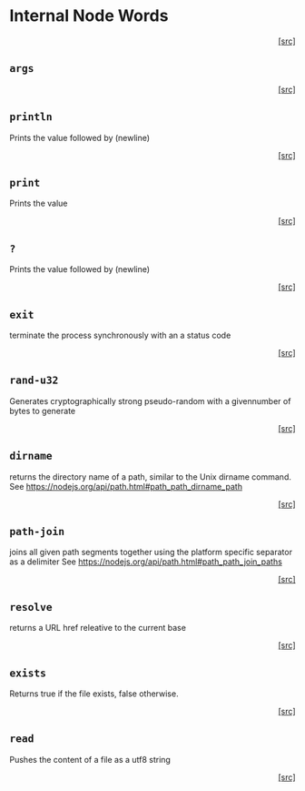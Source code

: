 # Internal Node Words
<div style="text-align: right"><a href="https:/github.com/Hypercubed/f-flat_node/blob/master/src/core/node.ts#L52">[src]</a></div>

## `args`
<div style="text-align: right"><a href="https:/github.com/Hypercubed/f-flat_node/blob/master/src/core/node.ts#L57">[src]</a></div>

## `println`

Prints the value followed by (newline)

<div style="text-align: right"><a href="https:/github.com/Hypercubed/f-flat_node/blob/master/src/core/node.ts#L65">[src]</a></div>

## `print`

Prints the value

<div style="text-align: right"><a href="https:/github.com/Hypercubed/f-flat_node/blob/master/src/core/node.ts#L81">[src]</a></div>

## `?`

Prints the value followed by (newline)

<div style="text-align: right"><a href="https:/github.com/Hypercubed/f-flat_node/blob/master/src/core/node.ts#L97">[src]</a></div>

## `exit`

terminate the process synchronously with an a status code

<div style="text-align: right"><a href="https:/github.com/Hypercubed/f-flat_node/blob/master/src/core/node.ts#L113">[src]</a></div>

## `rand-u32`

Generates cryptographically strong pseudo-random with a givennumber of bytes to generate

<div style="text-align: right"><a href="https:/github.com/Hypercubed/f-flat_node/blob/master/src/core/node.ts#L123">[src]</a></div>

## `dirname`

returns the directory name of a path, similar to the Unix dirname command.
See https://nodejs.org/api/path.html#path_path_dirname_path

<div style="text-align: right"><a href="https:/github.com/Hypercubed/f-flat_node/blob/master/src/core/node.ts#L132">[src]</a></div>

## `path-join`

joins all given path segments together using the platform specific separator as a delimiter
See https://nodejs.org/api/path.html#path_path_join_paths

<div style="text-align: right"><a href="https:/github.com/Hypercubed/f-flat_node/blob/master/src/core/node.ts#L141">[src]</a></div>

## `resolve`

returns a URL href releative to the current base

<div style="text-align: right"><a href="https:/github.com/Hypercubed/f-flat_node/blob/master/src/core/node.ts#L149">[src]</a></div>

## `exists`

Returns true if the file exists, false otherwise.

<div style="text-align: right"><a href="https:/github.com/Hypercubed/f-flat_node/blob/master/src/core/node.ts#L160">[src]</a></div>

## `read`

Pushes the content of a file as a utf8 string

<div style="text-align: right"><a href="https:/github.com/Hypercubed/f-flat_node/blob/master/src/core/node.ts#L168">[src]</a></div>

